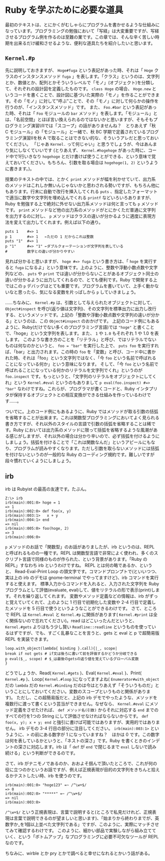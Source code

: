 # Ruby を学ぶために必要な道具

最初のテキストは、とにかくがむしゃらにプログラムを書かせるような仕組みになっています。プログラミングの勉強において「写経」は大変重要ですが、写経させるプログラム例を作るのは至難の業です。この章では、そんな辛く苦しい時期を出来るだけ緩和させるような、便利な道具たちを紹介したいと思います。

## `Kernel.#p`

先に説明しておきますが、 `Hoge#fuga` という表記があった時、それは「 `Hoge` クラスのインスタンスメソッド `fuga` 」を表します。「クラス」というのは、文字列とか、数値とか、配列とかそういうレベルで「モノ」(オブジェクト)を分類して、それぞれの設計図を定義したものです。 `class Hoge` の場合、 `Hoge.new` というコードを書くことで、設計図に基づいた実際の「モノ」を作ることができます。その「モノ」に対して"呼ぶ"ことで、その「モノ」に対して何らかの操作を行うのが、「インスタンスメソッド」です。
また、 `Foo.#bar` という表記があった時、それは「 `Foo` モジュールの `bar` メソッド」を表します。「モジュール」とは、「名前空間」とほぼ言い換えられるのではないかと思いますが、そもそもプログラミング演習I/IIでは「スコープ」の話がありませんね？　とりあえず「秋 C モジュール」の「モジュール」と一緒で、秋 BC 学期で定義されているプログラミング演習IIを秋 A で取ることはできない的な、そういうアレだと思っておいてください。
「じゃあ `Kernel.` って何じゃい」と思うでしょうが、今はあんまり気にしなくていいです (とりあえず、 `Kernel.#hogehoge` があった時に、コード中で1行いきなり `hogehoge` とだけ書けば使うことができる、という意味で覚えておいてください。もちろん、引数を取る場合は `hogehoge(1, 2)` というように書きます。)。

授業のテキストの中では、とかく `print` メソッドが幅を利かせていて、出力系のメソッドはこれしか無いんじゃないかと思わされる勢いですが、もちろん他にもあります。行末に自動で改行を挿入してくれる `puts` 、指定したフォーマットで適当に数字や文字列を埋め込んでくれる `printf` などいろいろありますが、Ruby を勉強する上で絶対に外せない出力系メソッドは何と言っても `p` メソッドです。 `print` メソッドなど他の出力系のメソッドがとにかくただ普通に文字列を出力するのに対し、 `p` メソッドはクラスの違いが分かるように適度に表現方法を変えて出力してくれます。例えば以下の通り。

	puts 1    #=> 1
	p 1       #=> 1   ←ただの 1 だからこれは整数
	puts "1"  #=> 1
	p "1"     #=> "1" ←ダブルクォーテーションが文字列を表している
    #         数字との違いが分かりやすい

見れば分かると思いますが、 `hoge #=> fuga` という書き方は、「 `hoge` を実行すると `fuga` になるよ」という意味です。上のように、整数や浮動小数点数や文字列などの、 `puts` や `print` では違いが分からないことがあるオブジェクト同士の違いが分かるように出力してくれるので、とても便利です。Ruby で開発する上ではこの `p` デバッグはとても重要です。プログラムを書いていて、上手く動かないなと思ったら、気になる変数を片っぱしから `p` していきましょう。

……ちなみに、 `Kernel.#p` は、引数として与えられたオブジェクトに対して、 `Object#inspect` を呼び(返り値は文字列)、その文字列を標準出力に出力し改行する、というメソッドです。上記の「整数や浮動小数点数や文字列の違いが分かる」というのは、この `Object#inspect` のおかげです。
上記のコード例にもあるように、Ruby(だけでない多くのプログラミング言語)では `"hoge"` と書くことで、「hoge」という文字列を表します。また、 `1` や `1.0` もそれぞれ 1 や 1.0 を表します。
このような書き方のことを「リテラル」と呼び、ではリテラルでないものは何なのかというと、 `foo = "bar"` を実行した上で、 `puts foo` を実行すれば、「bar」と出力されます。この時の `foo` を「変数」と呼び、コード中に書かれた時、それは「foo」という文字列ではなく、「今 `foo` という名前で呼ばれることになっている何か」という意味になります。
そして、「今 `foo` という名前で呼ばれることになっている何かのリテラルを文字列でくれ」というのが `foo.inspect` です。もっというと、「文字列のリテラルをオブジェクトにしてくれ」という `Kernel.#eval` というのもありまして `p eval(foo.inspect) #=> "bar"` なわけですね。これらが、プログラマが書くコードと、Ruby インタプリタが保持するオブジェクトとの相互変換ができる仕組みを作っているわけです……。

ついでに。上のコード例にもあるように、Ruby ではメソッドが取る引数の括弧を省略することが出来ます。これは関数型プログラミングにおいてよく見られる書き方ですが、それ以外のスタイルの言語で引数の括弧を省略することは稀です。Ruby においては出力系のメソッドに限って括弧を省略するような風潮がある感じがしますが、それ以外の場合は分かり辛いので、必ず括弧を付けるようにしましょう。括弧を付けることで「これは関数なんだ」というアピールにもなり、プログラムが読みやすくなります。ただし引数を取らないメソッドには括弧を付けないというのが一般的な Ruby のコーディング規約です。難しいですが段々慣れていくようにしましょう。

## irb

irb は Rubyist の最高の友達です。たぶん。

	Z:\> irb
	irb(main):001:0> hoge = 1
	=> 1
	irb(main):002:0> def foo(x, y)
	irb(main):003:1>   x + y
	irb(main):004:1> end
	=> nil
	irb(main):005:0> foo(hoge, 2)
	=> 3
	irb(main):006:0>

`p` メソッドのお話で「関数型」のお話がありましたが、irb というのは、REPL と呼ばれるものの一種です。REPL は関数型言語で非常によく使われ、多くのスクリプト言語で同様のものが作られた、という背景があります。「Ruby の REPL」すなわち irb というわけですね。
REPL とは何の略であるか、というと、 Read-Eval-Print Loop の頭文字です。コマンドプロンプトで(といいつつ、実は上の irb のデモは gnome-terminal でやってますけど)、irb コマンドを実行すると使えます。
標準入力からコマンドを入れると、入力された文字列を Ruby プログラムとして評価(evaluate, eval)して、値をリテラルの形で表示(print)します。それを繰り返してくれます。
変数やメソッド定義などの情報は、irb がずっと覚えていてくれて、上のように 1 行目で初期化した変数や 2-4 行目で定義したメソッドを 5 行目で使うというようなことができるわけです。
さて、ところで REPL は `Kernel.#eval` と `Kernel.#p` に関係があります( `Kernel.#print` は全く関係ないので忘れてください)。read はどこいったんだというと、 `Kernel.#gets` よりはもう少し賢い `Readline::readline` というものを使っているはずですが、でも、すごく乱暴なことを言うと、gets と eval と p で超簡易版 REPL を実装できます。

	loop.with_object(lambda{ binding }.call){|_, scope|
	break if not gets # if文は後ろに書いて前を評価するかどうか分岐できる
	p eval($_, scope) # $_は最後のgetsの返り値を覚えているグローバル変数
	}

どうでしょうか、Read( `Kernel.#gets` )、Eval( `Kernel.#eval` )、Print( `Kernel.#p` )、Loop( `Kernel.#loop` )になってますよね( `Enumerator#with_object` だの `lambda` だの `Kernel.#binding` だのは今はとりあえず「そういうものだ」ということにしておいてください。変数のスコープというものと関係があります)。
ただし、この超簡易版だと、上記の irb デモでやったような、メソッドを複数行に渡って書くという芸当ができません。なぜなら、 `Kernel.#eval` にメソッド定義をさせたければ、 `def メソッド名(引数)` からそれに対応する `end` までのすべての行を1つの String にして評価させなければならないからです。 `def foo(x, y); x + y; end` と強引に書けば可能ではありますが、実用的ではありません。
irb デモの 3-4 行目の部分に注目してください。 `irb(main):003:1>` というように、> の前にある数字が 1 になっていますね？　ほかは 0 です。この数字は何を表しているかというと、「ネストの深さ」です。Ruby を書くときのインデントの深さに対応します。irb は「 `def` が `end` で閉じるまで `eval` しないで読み続ける」という判断ができるのです。

さて、irb がナニモノであるのか、おおよそ掴んで頂いたところで、これが何の役に立つのかというお話ですが、例えば正規表現が目的の文字列をきちんと拾えるかテストしたい時、irb を使うのです。

	irb(main):001:0> "hoge123" =~ /^\w+$/
	=> 0
	irb(main):002:0> "*****" =~ /^\w+$/
	=> nil
	irb(main):003:0>

`/^\w+$/` という正規表現は、言葉で説明すると(ところで私見だけれど、正規表現は言葉で説明できるのが望ましいと思います)、「始まりから終わりまでが、英数字か_を1個以上並べた文字列である」ですが、このように、実際にマッチさせてみて確認するわけです。
このように、細かい部品で実験しながら組み立てていく、という「ボトムアップ」なプログラミングに必要不可欠なツールが REPL なのです。

ちなみに、wirble とか pry とかで調べると幸せになれるとかいう話がある。
